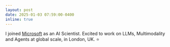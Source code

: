 ```yaml
---
layout: post
date: 2025-01-03 07:59:00-0400
inline: true
---
```

I joined [Microsoft](https://www.microsoft.com/applied-sciences) as an AI Scientist. Excited to work on LLMs, Multimodality and Agents at global scale, in London, UK. ⭐